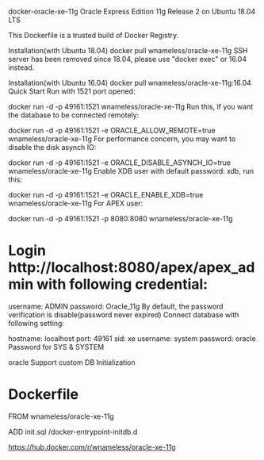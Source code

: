 docker-oracle-xe-11g
Oracle Express Edition 11g Release 2 on Ubuntu 18.04 LTS

This Dockerfile is a trusted build of Docker Registry.

Installation(with Ubuntu 18.04)
docker pull wnameless/oracle-xe-11g
SSH server has been removed since 18.04, please use "docker exec" or 16.04 instead.

Installation(with Ubuntu 16.04)
docker pull wnameless/oracle-xe-11g:16.04
Quick Start
Run with 1521 port opened:

docker run -d -p 49161:1521 wnameless/oracle-xe-11g
Run this, if you want the database to be connected remotely:

docker run -d -p 49161:1521 -e ORACLE_ALLOW_REMOTE=true wnameless/oracle-xe-11g
For performance concern, you may want to disable the disk asynch IO:

docker run -d -p 49161:1521 -e ORACLE_DISABLE_ASYNCH_IO=true wnameless/oracle-xe-11g
Enable XDB user with default password: xdb, run this:

docker run -d -p 49161:1521 -e ORACLE_ENABLE_XDB=true wnameless/oracle-xe-11g
For APEX user:

docker run -d -p 49161:1521 -p 8080:8080 wnameless/oracle-xe-11g
# Login http://localhost:8080/apex/apex_admin with following credential:
username: ADMIN
password: Oracle_11g
By default, the password verification is disable(password never expired)
Connect database with following setting:

hostname: localhost
port: 49161
sid: xe
username: system
password: oracle
Password for SYS & SYSTEM

oracle
Support custom DB Initialization

# Dockerfile
FROM wnameless/oracle-xe-11g

ADD init.sql /docker-entrypoint-initdb.d


https://hub.docker.com/r/wnameless/oracle-xe-11g